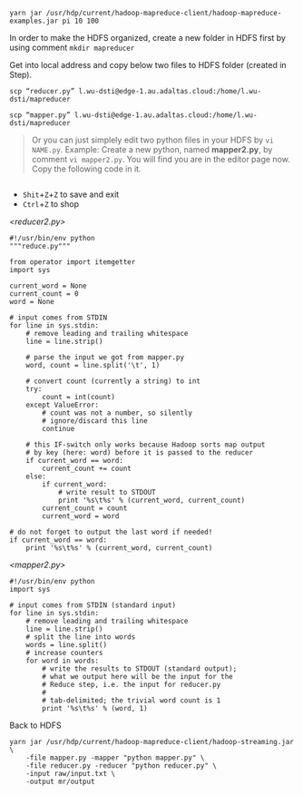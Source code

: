 `yarn jar /usr/hdp/current/hadoop-mapreduce-client/hadoop-mapreduce-examples.jar pi 10 100`

In order to make the HDFS organized, create a new folder in HDFS first by using comment `mkdir mapreducer`

Get into local address and copy below two files to HDFS folder (created in Step).

`scp “reducer.py” l.wu-dsti@edge-1.au.adaltas.cloud:/home/l.wu-dsti/mapreducer`

`scp “mapper.py” l.wu-dsti@edge-1.au.adaltas.cloud:/home/l.wu-dsti/mapreducer`

> Or you can just simplely edit two python files in your HDFS by `vi NAME.py`. 
> Example: Create a new python, named **mapper2.py**, by comment `vi mapper2.py`. You will find you are in the editor page now. 
> Copy the following code in it. 

![]()

* `Shit`+`Z`+`Z` to save and exit 
* `Ctrl`+`Z` to shop

*<reducer2.py>*

```
#!/usr/bin/env python
"""reduce.py"""

from operator import itemgetter
import sys

current_word = None
current_count = 0
word = None

# input comes from STDIN
for line in sys.stdin:
    # remove leading and trailing whitespace
    line = line.strip()

    # parse the input we got from mapper.py
    word, count = line.split('\t', 1)

    # convert count (currently a string) to int
    try:
        count = int(count)
    except ValueError:
        # count was not a number, so silently
        # ignore/discard this line
        continue

    # this IF-switch only works because Hadoop sorts map output
    # by key (here: word) before it is passed to the reducer
    if current_word == word:
        current_count += count
    else:
        if current_word:
            # write result to STDOUT
            print '%s\t%s' % (current_word, current_count)
        current_count = count
        current_word = word

# do not forget to output the last word if needed!
if current_word == word:
    print '%s\t%s' % (current_word, current_count)
```

*<mapper2.py>*

```
#!/usr/bin/env python
import sys

# input comes from STDIN (standard input)
for line in sys.stdin:
    # remove leading and trailing whitespace
    line = line.strip()
    # split the line into words
    words = line.split()
    # increase counters
    for word in words:
        # write the results to STDOUT (standard output);
        # what we output here will be the input for the
        # Reduce step, i.e. the input for reducer.py
        #
        # tab-delimited; the trivial word count is 1
        print '%s\t%s' % (word, 1)
```




Back to HDFS

```
yarn jar /usr/hdp/current/hadoop-mapreduce-client/hadoop-streaming.jar \
    -file mapper.py -mapper "python mapper.py" \   
    -file reducer.py -reducer "python reducer.py" \
    -input raw/input.txt \ 
    -output mr/output
```
